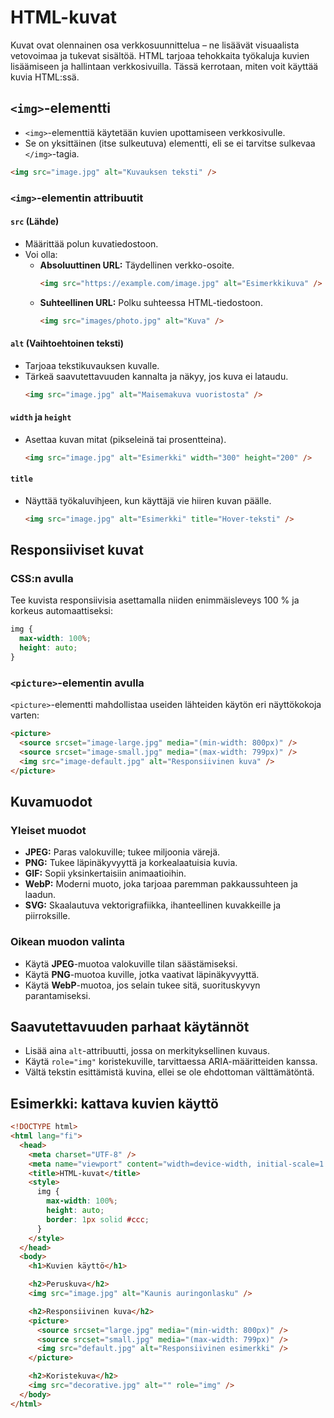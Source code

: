 # HTML-kuvat

Kuvat ovat olennainen osa verkkosuunnittelua – ne lisäävät visuaalista vetovoimaa ja tukevat sisältöä. HTML tarjoaa tehokkaita työkaluja kuvien lisäämiseen ja hallintaan verkkosivuilla. Tässä kerrotaan, miten voit käyttää kuvia HTML:ssä.

## `<img>`-elementti

- `<img>`-elementtiä käytetään kuvien upottamiseen verkkosivulle.
- Se on yksittäinen (itse sulkeutuva) elementti, eli se ei tarvitse sulkevaa `</img>`-tagia.

```html
<img src="image.jpg" alt="Kuvauksen teksti" />
```

### `<img>`-elementin attribuutit

#### **`src` (Lähde)**

- Määrittää polun kuvatiedostoon.
- Voi olla:
  - **Absoluuttinen URL:** Täydellinen verkko-osoite.
    ```html
    <img src="https://example.com/image.jpg" alt="Esimerkkikuva" />
    ```
  - **Suhteellinen URL:** Polku suhteessa HTML-tiedostoon.
    ```html
    <img src="images/photo.jpg" alt="Kuva" />
    ```

#### **`alt` (Vaihtoehtoinen teksti)**

- Tarjoaa tekstikuvauksen kuvalle.
- Tärkeä saavutettavuuden kannalta ja näkyy, jos kuva ei lataudu.
  ```html
  <img src="image.jpg" alt="Maisemakuva vuoristosta" />
  ```

#### **`width` ja `height`**

- Asettaa kuvan mitat (pikseleinä tai prosentteina).
  ```html
  <img src="image.jpg" alt="Esimerkki" width="300" height="200" />
  ```

#### **`title`**

- Näyttää työkaluvihjeen, kun käyttäjä vie hiiren kuvan päälle.
  ```html
  <img src="image.jpg" alt="Esimerkki" title="Hover-teksti" />
  ```

## Responsiiviset kuvat

### CSS:n avulla

Tee kuvista responsiivisia asettamalla niiden enimmäisleveys 100 % ja korkeus automaattiseksi:

```css
img {
  max-width: 100%;
  height: auto;
}
```

### `<picture>`-elementin avulla

`<picture>`-elementti mahdollistaa useiden lähteiden käytön eri näyttökokoja varten:

```html
<picture>
  <source srcset="image-large.jpg" media="(min-width: 800px)" />
  <source srcset="image-small.jpg" media="(max-width: 799px)" />
  <img src="image-default.jpg" alt="Responsiivinen kuva" />
</picture>
```

## Kuvamuodot

### Yleiset muodot

- **JPEG:** Paras valokuville; tukee miljoonia värejä.
- **PNG:** Tukee läpinäkyvyyttä ja korkealaatuisia kuvia.
- **GIF:** Sopii yksinkertaisiin animaatioihin.
- **WebP:** Moderni muoto, joka tarjoaa paremman pakkaussuhteen ja laadun.
- **SVG:** Skaalautuva vektorigrafiikka, ihanteellinen kuvakkeille ja piirroksille.

### Oikean muodon valinta

- Käytä **JPEG**-muotoa valokuville tilan säästämiseksi.
- Käytä **PNG**-muotoa kuville, jotka vaativat läpinäkyvyyttä.
- Käytä **WebP**-muotoa, jos selain tukee sitä, suorituskyvyn parantamiseksi.

## Saavutettavuuden parhaat käytännöt

- Lisää aina `alt`-attribuutti, jossa on merkityksellinen kuvaus.
- Käytä `role="img"` koristekuville, tarvittaessa ARIA-määritteiden kanssa.
- Vältä tekstin esittämistä kuvina, ellei se ole ehdottoman välttämätöntä.

## Esimerkki: kattava kuvien käyttö

```html
<!DOCTYPE html>
<html lang="fi">
  <head>
    <meta charset="UTF-8" />
    <meta name="viewport" content="width=device-width, initial-scale=1.0" />
    <title>HTML-kuvat</title>
    <style>
      img {
        max-width: 100%;
        height: auto;
        border: 1px solid #ccc;
      }
    </style>
  </head>
  <body>
    <h1>Kuvien käyttö</h1>

    <h2>Peruskuva</h2>
    <img src="image.jpg" alt="Kaunis auringonlasku" />

    <h2>Responsiivinen kuva</h2>
    <picture>
      <source srcset="large.jpg" media="(min-width: 800px)" />
      <source srcset="small.jpg" media="(max-width: 799px)" />
      <img src="default.jpg" alt="Responsiivinen esimerkki" />
    </picture>

    <h2>Koristekuva</h2>
    <img src="decorative.jpg" alt="" role="img" />
  </body>
</html>
```
